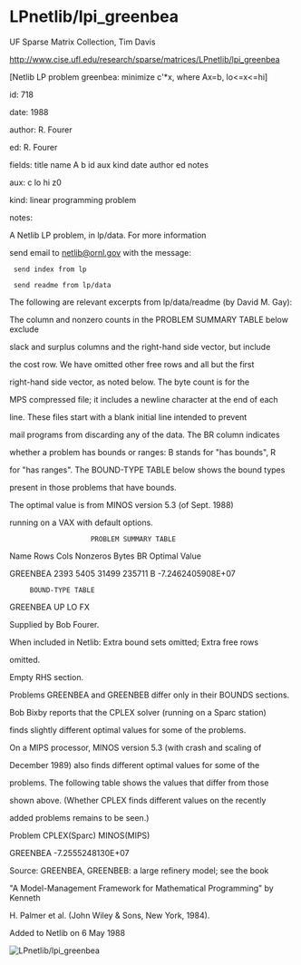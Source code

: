 # LPnetlib/lpi_greenbea

 UF Sparse Matrix Collection, Tim Davis

 http://www.cise.ufl.edu/research/sparse/matrices/LPnetlib/lpi_greenbea

 [Netlib LP problem greenbea: minimize c'*x, where Ax=b, lo<=x<=hi]

 id: 718

 date: 1988

 author: R. Fourer

 ed: R. Fourer

 fields: title name A b id aux kind date author ed notes

 aux: c lo hi z0

 kind: linear programming problem

 notes:

 A Netlib LP problem, in lp/data.  For more information                    

 send email to netlib@ornl.gov with the message:                           

                                                                           

 	 send index from lp                                                      

 	 send readme from lp/data                                                

                                                                           

 The following are relevant excerpts from lp/data/readme (by David M. Gay):

                                                                           

 The column and nonzero counts in the PROBLEM SUMMARY TABLE below exclude  

 slack and surplus columns and the right-hand side vector, but include     

 the cost row.  We have omitted other free rows and all but the first      

 right-hand side vector, as noted below.  The byte count is for the        

 MPS compressed file; it includes a newline character at the end of each   

 line.  These files start with a blank initial line intended to prevent    

 mail programs from discarding any of the data.  The BR column indicates   

 whether a problem has bounds or ranges:  B stands for "has bounds", R     

 for "has ranges".  The BOUND-TYPE TABLE below shows the bound types       

 present in those problems that have bounds.                               

                                                                           

 The optimal value is from MINOS version 5.3 (of Sept. 1988)               

 running on a VAX with default options.                                    

                                                                           

                        PROBLEM SUMMARY TABLE                              

                                                                           

 Name       Rows   Cols   Nonzeros    Bytes  BR      Optimal Value         

 GREENBEA   2393   5405    31499     235711  B    -7.2462405908E+07        

                                                                           

         BOUND-TYPE TABLE                                                  

 GREENBEA   UP LO FX                                                       

                                                                           

 Supplied by Bob Fourer.                                                   

 When included in Netlib: Extra bound sets omitted; Extra free rows        

 omitted.                                                                  

 Empty RHS section.                                                        

 Problems GREENBEA and GREENBEB differ only in their BOUNDS sections.      

                                                                           

 Bob Bixby reports that the CPLEX solver (running on a Sparc station)      

 finds slightly different optimal values for some of the problems.         

 On a MIPS processor, MINOS version 5.3 (with crash and scaling of         

 December 1989) also finds different optimal values for some of the        

 problems.  The following table shows the values that differ from those    

 shown above.  (Whether CPLEX finds different values on the recently       

 added problems remains to be seen.)                                       

                                                                           

 Problem        CPLEX(Sparc)          MINOS(MIPS)                          

 GREENBEA    -7.2555248130E+07                                             

                                                                           

 Source:  GREENBEA, GREENBEB: a large refinery model; see the book         

 "A Model-Management Framework for Mathematical Programming" by Kenneth    

 H. Palmer et al. (John Wiley & Sons, New York, 1984).                     

                                                                           

 Added to Netlib on  6 May 1988                                            

                                                                           

![LPnetlib/lpi_greenbea](http://yifanhu.net/GALLERY/GRAPHS/GIF_SMALL/LPnetlib@lpi_greenbea.gif)
